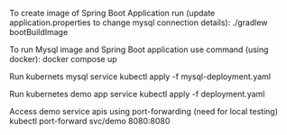 To create image of Spring Boot Application run (update application.properties to change mysql connection details):
    ./gradlew bootBuildImage

To run Mysql image and Spring Boot application use command (using docker):
    docker compose up


Run kubernets mysql service
    kubectl apply -f mysql-deployment.yaml

Run kubernetes demo app service
    kubectl apply -f deployment.yaml

Access demo service apis using port-forwarding (need for local testing)
    kubectl port-forward svc/demo 8080:8080

